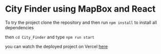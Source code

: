 # City Finder using MapBox and React

To try the project clone the repository and then run ```npm install``` to install all dependencies

then ```cd City_Finder``` and type ```npm run start```

you can watch the deployed project on Vercel [here](https://city-finder-fawn.vercel.app/)


